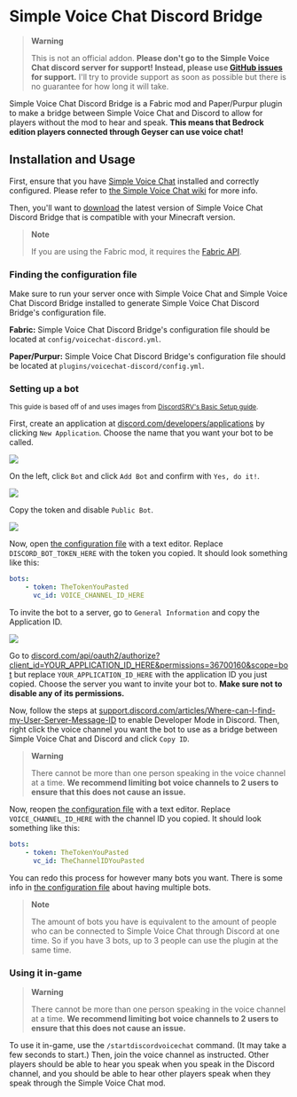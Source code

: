 # Simple Voice Chat Discord Bridge

<!-- prettier-ignore-start -->
> **Warning**
>
> This is not an official addon. **Please don't go to the Simple Voice Chat discord server for support! Instead, please use [GitHub issues](https://github.com/naturecodevoid/voicechat-discord/issues)
> for support.** I'll try to provide support as soon as possible but there is no guarantee for how long it will take.
<!-- prettier-ignore-end -->

Simple Voice Chat Discord Bridge is a Fabric mod and Paper/Purpur plugin to make a bridge between Simple Voice Chat and Discord to allow for players without the mod to hear and speak. **This means
that Bedrock edition players connected through Geyser can use voice chat!**

## Installation and Usage

First, ensure that you have [Simple Voice Chat](https://modrinth.com/mod/simple-voice-chat) installed and correctly configured. Please refer to
[the Simple Voice Chat wiki](https://modrepo.de/minecraft/voicechat/wiki) for more info.

Then, you'll want to [download](https://modrinth.com/mod/simple-voice-chat-discord-bridge/versions) the latest version of Simple Voice Chat Discord Bridge that is compatible with your Minecraft
version.

<!-- prettier-ignore-start -->
> **Note**
>
> If you are using the Fabric mod, it requires the [Fabric API](https://modrinth.com/mod/fabric-api).
<!-- prettier-ignore-end -->

### Finding the configuration file

Make sure to run your server once with Simple Voice Chat and Simple Voice Chat Discord Bridge installed to generate Simple Voice Chat Discord Bridge's configuration file.

**Fabric:** Simple Voice Chat Discord Bridge's configuration file should be located at `config/voicechat-discord.yml`.

**Paper/Purpur:** Simple Voice Chat Discord Bridge's configuration file should be located at `plugins/voicechat-discord/config.yml`.

### Setting up a bot

<sub>This guide is based off of and uses images from [DiscordSRV's Basic Setup guide](https://docs.discordsrv.com/installation/basic-setup/#setting-up-the-bot).</sub>

First, create an application at [discord.com/developers/applications](https://discord.com/developers/applications) by clicking `New Application`. Choose the name that you want your bot to be called.

![](https://docs.discordsrv.com/images/create_application.png)

On the left, click `Bot` and click `Add Bot` and confirm with `Yes, do it!`.

![](https://docs.discordsrv.com/images/create_bot.png)

Copy the token and disable `Public Bot`.

![](https://docs.discordsrv.com/images/copy_token.png)

Now, open [the configuration file](#finding-the-configuration-file) with a text editor. Replace `DISCORD_BOT_TOKEN_HERE` with the token you copied. It should look something like this:

```yaml
bots:
    - token: TheTokenYouPasted
      vc_id: VOICE_CHANNEL_ID_HERE
```

To invite the bot to a server, go to `General Information` and copy the Application ID.

![](https://docs.discordsrv.com/images/copy_application_id.png)

Go to
[discord.com/api/oauth2/authorize?client_id=YOUR_APPLICATION_ID_HERE&permissions=36700160&scope=bot](https://discord.com/api/oauth2/authorize?client_id=YOUR_APPLICATION_ID_HERE&permissions=36700160&scope=bot)
but replace `YOUR_APPLICATION_ID_HERE` with the application ID you just copied. Choose the server you want to invite your bot to. **Make sure not to disable any of its permissions.**

Now, follow the steps at [support.discord.com/articles/Where-can-I-find-my-User-Server-Message-ID](https://support.discord.com/hc/en-us/articles/206346498-Where-can-I-find-my-User-Server-Message-ID-)
to enable Developer Mode in Discord. Then, right click the voice channel you want the bot to use as a bridge between Simple Voice Chat and Discord and click `Copy ID`.

<!-- prettier-ignore-start -->
> **Warning**
>
> There cannot be more than one person speaking in the voice channel at a time. **We recommend limiting bot voice channels to 2 users to ensure that this does not cause an issue.**
<!-- prettier-ignore-end -->

Now, reopen [the configuration file](#finding-the-configuration-file) with a text editor. Replace `VOICE_CHANNEL_ID_HERE` with the channel ID you copied. It should look something like this:

```yaml
bots:
    - token: TheTokenYouPasted
      vc_id: TheChannelIDYouPasted
```

You can redo this process for however many bots you want. There is some info in [the configuration file](#finding-the-configuration-file) about having multiple bots.

<!-- prettier-ignore-start -->
> **Note**
>
> The amount of bots you have is equivalent to the amount of people who can be connected to Simple Voice Chat through Discord at one time. So if you have 3 bots, up to 3 people can use the plugin at
> the same time.
<!-- prettier-ignore-end -->

### Using it in-game

<!-- prettier-ignore-start -->
> **Warning**
>
> There cannot be more than one person speaking in the voice channel at a time. **We recommend limiting bot voice channels to 2 users to ensure that this does not cause an issue.**
<!-- prettier-ignore-end -->

To use it in-game, use the `/startdiscordvoicechat` command. (It may take a few seconds to start.) Then, join the voice channel as instructed. Other players should be able to hear you speak when you
speak in the Discord channel, and you should be able to hear other players speak when they speak through the Simple Voice Chat mod.

